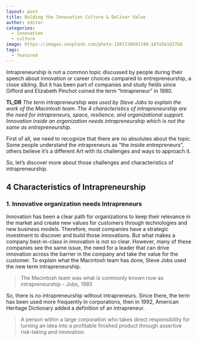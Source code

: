 ```yaml
---
layout: post
title: Bulding the Innovation Culture & Deliver Value
author: editor
categories:
  - innovation
  - culture
image: https://images.unsplash.com/photo-1507238691740-187a5b1d37b8
tags:
  - featured
---
```


Intrapreneurship is not a common topic discussed by people during their speech about innovation or career choices compared to entrepreneurship, a close sibling. But it has been part of companies and study fields since Gifford and Elizabeth Pinchot coined the term “Intrapreneur” in 1980.

**TL;DR**
*The term intrapreneurship was used by Steve Jobs to explain the work of the Macintosh team. The 4 characteristics of intrapreneurship are the need for intrapreneurs, space, resilience, and organizational support. Innovation inside an organization needs intrapreneurship which is not the same as entrepreneurship.*

First of all, we need to recognize that there are no absolutes about the topic. Some people understand the intrapreneurs as “the inside entrepreneurs”, others believe it’s a different Art with its challenges and ways to approach it.

So, let’s discover more about those challenges and characteristics of intrapreneurship.

## 4 Characteristics of Intrapreneurship
### 1. Innovative organization needs Intrapreneurs
Innovation has been a clear path for organizations to keep their relevance in the market and create new values for customers through technologies and new business models. Therefore, most companies have a strategic investment to discover and build those innovations. But what makes a company best-in-class in innovation is not so clear. However, many of these companies see the same issue, the need for a leader that can drive innovation across the barrier in the company and take the value for the customer. To explain what the Macintosh team has done, Steve Jobs used the new term intrapreneurship.

> The Macintosh team was what is commonly known now as intrapreneurship - Jobs, 1985


So, there is no intrapreneurship without intrapreneurs. Since there, the term has been used more frequently in corporations, then in 1992, American Heritage Dictionary added a definition of an intrapreneur.

> A person within a large corporation who takes direct responsibility for turning an idea into a profitable finished product through assertive risk-taking and innovation.